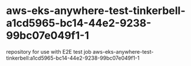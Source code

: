 # aws-eks-anywhere-test-tinkerbell-a1cd5965-bc14-44e2-9238-99bc07e049f1-1
repository for use with E2E test job aws-eks-anywhere-test-tinkerbell:a1cd5965-bc14-44e2-9238-99bc07e049f1-1
